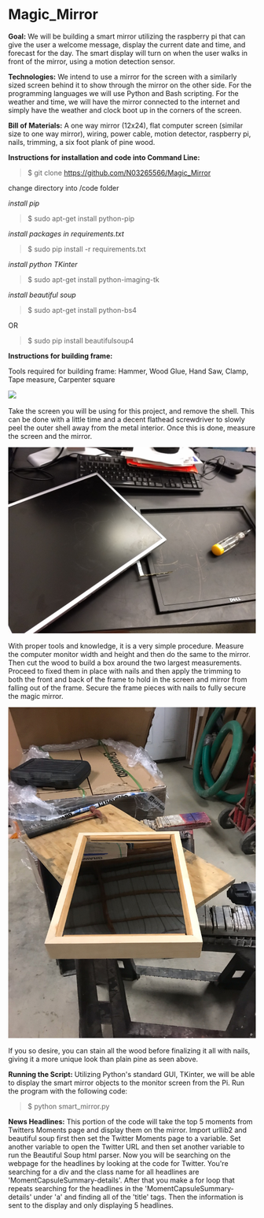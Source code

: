 # Magic_Mirror

**Goal:**
We will be building a smart mirror utilizing the raspberry pi that can give the user a welcome message, display the current date and time, and forecast for the day. The smart display will turn on when the user walks in front of the mirror, using a motion detection sensor. 


**Technologies:**
We intend to use a mirror for the screen with a similarly sized screen behind it to show through the mirror on the other side. For the programming languages we will use Python and Bash scripting. For the weather and time, we will have the mirror connected to the internet and simply have the weather and clock boot up in the corners of the screen.


**Bill of Materials:**
A one way mirror (12x24), flat computer screen (similar size to one way mirror), wiring, power cable, motion detector, raspberry pi, nails, trimming, a six foot plank of pine wood.


**Instructions for installation and code into Command Line:**
>$ git clone https://github.com/N03265566/Magic_Mirror

change directory into /code folder

*install pip*
>$ sudo apt-get install python-pip

*install packages in requirements.txt*
>$ sudo pip install -r requirements.txt

*install python TKinter*
>$ sudo apt-get install python-imaging-tk

*install beautiful soup*
>$ sudo apt-get install python-bs4

OR

>$ sudo pip install beautifulsoup4


**Instructions for building frame:**

Tools required for building frame: Hammer, Wood Glue, Hand Saw, Clamp, Tape measure, Carpenter square

![](tools.jpg)

Take the screen you will be using for this project, and remove the shell. This can be done with a little time and a decent flathead screwdriver to slowly peel the outer shell away from the metal interior. Once this is done, measure the screen and the mirror.

![](frame.jpg)

With proper tools and knowledge, it is a very simple procedure.
Measure the computer monitor width and height and then do the same to the mirror. Then cut the wood to build a box around the two largest measurements. Proceed to fixed them in place with nails and then apply the trimming to both the front and back of the frame to hold in the screen and mirror from falling out of the frame. Secure the frame pieces with nails to fully secure the magic mirror.

![](final.jpeg)

If you so desire, you can stain all the wood before finalizing it all with nails, giving it a more unique look than plain pine as seen above.


**Running the Script:**
Utilizing Python's standard GUI, TKinter, we will be able to display the smart mirror objects to the monitor screen from the Pi.
Run the program with the following code:
>$ python smart_mirror.py


**News Headlines:**
This portion of the code will take the top 5 moments from Twitters Moments page and display them on the mirror. Import urllib2 and beautiful soup first then set the Twitter Moments page to a variable. Set another variable to open the Twitter URL and then set another variable to run the Beautiful Soup html parser. Now you will be searching on the webpage for the headlines by looking at the code for Twitter. You're searching for a div and the class name for all headlines are 'MomentCapsuleSummary-details'. After that you make a for loop that repeats searching for the headlines in the 'MomentCapsuleSummary-details' under 'a' and finding all of the 'title' tags. Then the information is sent to the display and only displaying 5 headlines. 
